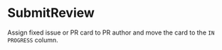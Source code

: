 # SubmitReview

Assign fixed issue or PR card to PR author and move the card to the `IN PROGRESS` column.

